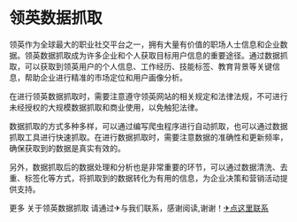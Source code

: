 # 领英数据抓取

领英作为全球最大的职业社交平台之一，拥有大量有价值的职场人士信息和企业数据。领英数据抓取成为许多企业和个人获取目标用户信息的重要途径。通过数据抓取，可以获取到领英用户的个人信息、工作经历、技能标签、教育背景等关键信息，帮助企业进行精准的市场定位和用户画像分析。

在进行领英数据抓取时，需要注意遵守领英网站的相关规定和法律法规，不可进行未经授权的大规模数据抓取和商业使用，以免触犯法律。

数据抓取的方式多种多样，可以通过编写爬虫程序进行自动抓取，也可以通过数据抓取工具进行快速抓取。在进行数据抓取时，需要注意数据的准确性和更新频率，确保获取到的数据是真实有效的。

另外，数据抓取后的数据处理和分析也是非常重要的环节，可以通过数据清洗、去重、标签化等方式，将抓取到的数据转化为有用的信息，为企业决策和营销活动提供支持。

更多 关于领英数据抓取 请通过✈与我们联系，感谢阅读,谢谢！[✈点这里联系](https://acc.k02.cc)